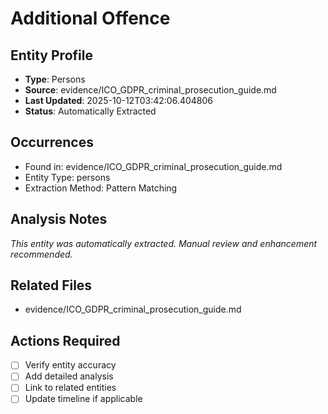 # Additional Offence

## Entity Profile
- **Type**: Persons
- **Source**: evidence/ICO_GDPR_criminal_prosecution_guide.md
- **Last Updated**: 2025-10-12T03:42:06.404806
- **Status**: Automatically Extracted

## Occurrences
- Found in: evidence/ICO_GDPR_criminal_prosecution_guide.md
- Entity Type: persons
- Extraction Method: Pattern Matching

## Analysis Notes
*This entity was automatically extracted. Manual review and enhancement recommended.*

## Related Files
- evidence/ICO_GDPR_criminal_prosecution_guide.md

## Actions Required
- [ ] Verify entity accuracy
- [ ] Add detailed analysis
- [ ] Link to related entities
- [ ] Update timeline if applicable
